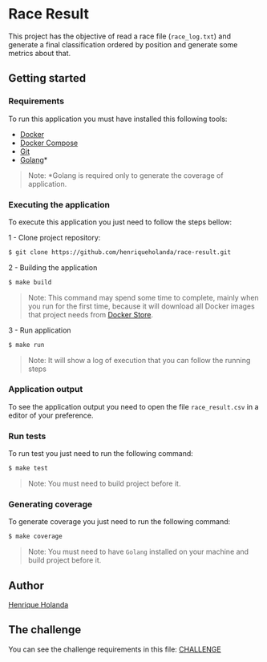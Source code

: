 # Race Result

This project has the objective of read a race file (`race_log.txt`) and generate a final classification
ordered by position and generate some metrics about that.

## Getting started

### Requirements

To run this application you must have installed this following tools:

* [Docker](https://docs.docker.com/engine/installation/)
* [Docker Compose](https://docs.docker.com/compose/install/)
* [Git](https://git-scm.com/)
* [Golang](https://golang.org/doc/install)*

>Note: *Golang is required only to generate the coverage of application.

### Executing the application

To execute this application you just need to follow the steps bellow:

1 - Clone project repository:
```bash
$ git clone https://github.com/henriqueholanda/race-result.git
```

2 - Building the application
```bash
$ make build
```
> Note: This command may spend some time to complete, mainly when you run for the first
time, because it will download all Docker images that project needs from [Docker Store](https://store.docker.com).

3 - Run application
```bash
$ make run
```
> Note: It will show a log of execution that you can follow the running steps

### Application output

To see the application output you need to open the file `race_result.csv` in a editor of your preference.

### Run tests

To run test you just need to run the following command:

```bash
$ make test
```
> Note: You must need to build project before it.

### Generating coverage

To generate coverage you just need to run the following command:

```bash
$ make coverage
```
> Note: You must need to have `Golang` installed on your machine and build project before it.

## Author

[Henrique Holanda](https://henriqueholanda.dev) 

## The challenge

You can see the challenge requirements in this file: [CHALLENGE](CHALLENGE.md)
